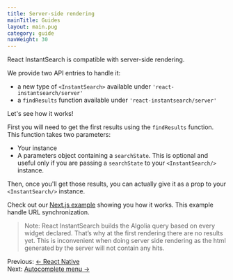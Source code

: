 ```yaml
---
title: Server-side rendering
mainTitle: Guides
layout: main.pug
category: guide
navWeight: 30
---
```


React InstantSearch is compatible with server-side rendering. 

We provide two API entries to handle it: 

* a new type of `<InstantSearch>` available under `'react-instantsearch/server'`
* a `findResults` function available under `'react-instantsearch/server'`

Let's see how it works!

First you will need to get the first results using the `findResults` function. This function takes two parameters: 

* Your <InstantSearch/> instance
* A parameters object containing a `searchState`. This is optional and useful only if you are passing a `searchState` to your `<InstantSearch/>` instance. 

Then, once you'll get those results, you can actually give it as a prop to your `<InstantSearch/>` instance. 

Check out our [Next.js example](https://github.com/algolia/react-instantsearch/tree/master/packages/react-instantsearch/examples/next-app) showing you how it works. This example handle URL synchronization.  

> Note:
> React InstantSearch builds the Algolia query based on every widget declared. That’s why at the first rendering there are no results yet. This is inconvenient when doing server side rendering as the html generated by the server will not contain any hits.

<div class="guide-nav">
    <div class="guide-nav-left">
        Previous: <a href="guide/React_native.html">← React Native</a>
    </div>
    <div class="guide-nav-right">
            Next: <a href="guide//Autocomplete_menu.html">Autocomplete menu →</a>
    </div>
</div>
